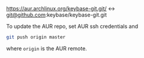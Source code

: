 https://aur.archlinux.org/keybase-git.git/ <-> git@github.com:keybase/keybase-git.git

To update the AUR repo, set AUR ssh credentials and
```bash
git push origin master
```
where `origin` is the AUR remote.
